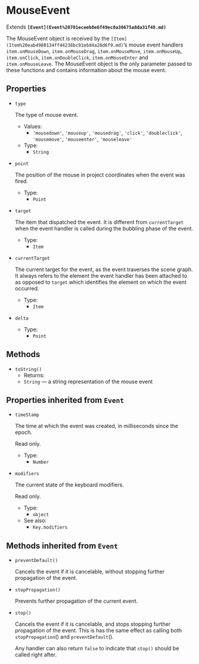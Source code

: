 # MouseEvent

Extends **`[Event](Event%20701eceeb8e6f49ec8a30675a8da31f48.md)`**

The MouseEvent object is received by the `[Item](Item%20eab4980134ff44238bc91e6d4a28d6f9.md)`’s mouse event handlers `item.onMouseDown`, `item.onMouseDrag`, `item.onMouseMove`, `item.onMouseUp`, `item.onClick`, `item.onDoubleClick`, `item.onMouseEnter` and `item.onMouseLeave`. The MouseEvent object is the only parameter passed to these functions and contains information about the mouse event.

## Properties

*   `type`

    The type of mouse event.

    * Values:
      * `'mousedown'`, `'mouseup'`, `'mousedrag'`, `'click'`, `'doubleclick'`, `'mousemove'`, `'mouseenter'`, `'mouseleave'`
    * Type:
      * `String`
*   `point`

    The position of the mouse in project coordinates when the event was fired.

    * Type:
      * `Point`
*   `target`

    The item that dispatched the event. It is different from `currentTarget` when the event handler is called during the bubbling phase of the event.

    * Type:
      * `Item`
*   `currentTarget`

    The current target for the event, as the event traverses the scene graph. It always refers to the element the event handler has been attached to as opposed to `target` which identifies the element on which the event occurred.

    * Type:
      * `Item`
* `delta`
  * Type:
    * `Point`

## Methods

* `toString()`
  * Returns:
  * `String` — a string representation of the mouse event

## Properties inherited from `Event`

*   `timeStamp`

    The time at which the event was created, in milliseconds since the epoch.

    Read only.

    * Type:
      * `Number`
*   `modifiers`

    The current state of the keyboard modifiers.

    Read only.

    * Type:
      * `object`
    * See also:
      * `Key.modifiers`

## Methods inherited from `Event`

*   `preventDefault()`

    Cancels the event if it is cancelable, without stopping further propagation of the event.
*   `stopPropagation()`

    Prevents further propagation of the current event.
*   `stop()`

    Cancels the event if it is cancelable, and stops stopping further propagation of the event. This is has the same effect as calling both `stopPropagation`() and `preventDefault`().

    Any handler can also return `false` to indicate that `stop()` should be called right after.
